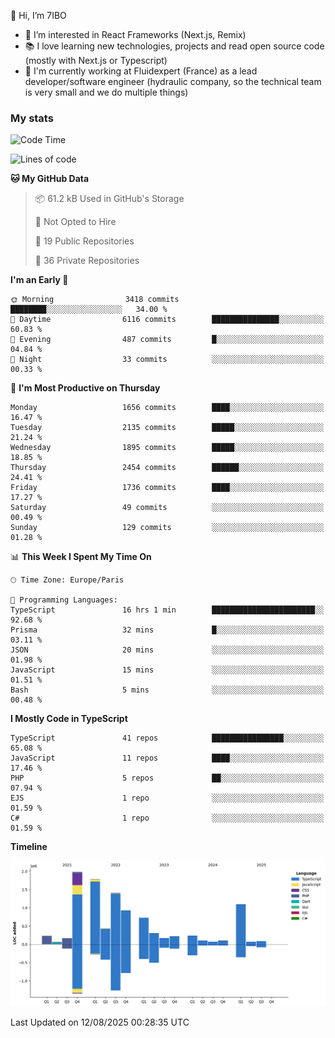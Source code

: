 👋 Hi, I’m 7IBO

- 👀 I’m interested in React Frameworks (Next.js, Remix)
- 📚 I love learning new technologies, projects and read open source code (mostly with Next.js or Typescript)
- 💼 I'm currently working at Fluidexpert (France) as a lead developer/software engineer (hydraulic company, so the technical team is very small and we do multiple things)

### My stats
<!--START_SECTION:waka-->
![Code Time](http://img.shields.io/badge/Code%20Time-1%2C163%20hrs%2012%20mins-blue)

![Lines of code](https://img.shields.io/badge/From%20Hello%20World%20I%27ve%20Written-10.1%20million%20lines%20of%20code-blue)

**🐱 My GitHub Data** 

> 📦 61.2 kB Used in GitHub's Storage 
 > 
> 🚫 Not Opted to Hire
 > 
> 📜 19 Public Repositories 
 > 
> 🔑 36 Private Repositories 
 > 
**I'm an Early 🐤** 

```text
🌞 Morning                3418 commits        ████████░░░░░░░░░░░░░░░░░   34.00 % 
🌆 Daytime                6116 commits        ███████████████░░░░░░░░░░   60.83 % 
🌃 Evening                487 commits         █░░░░░░░░░░░░░░░░░░░░░░░░   04.84 % 
🌙 Night                  33 commits          ░░░░░░░░░░░░░░░░░░░░░░░░░   00.33 % 
```
📅 **I'm Most Productive on Thursday** 

```text
Monday                   1656 commits        ████░░░░░░░░░░░░░░░░░░░░░   16.47 % 
Tuesday                  2135 commits        █████░░░░░░░░░░░░░░░░░░░░   21.24 % 
Wednesday                1895 commits        █████░░░░░░░░░░░░░░░░░░░░   18.85 % 
Thursday                 2454 commits        ██████░░░░░░░░░░░░░░░░░░░   24.41 % 
Friday                   1736 commits        ████░░░░░░░░░░░░░░░░░░░░░   17.27 % 
Saturday                 49 commits          ░░░░░░░░░░░░░░░░░░░░░░░░░   00.49 % 
Sunday                   129 commits         ░░░░░░░░░░░░░░░░░░░░░░░░░   01.28 % 
```


📊 **This Week I Spent My Time On** 

```text
🕑︎ Time Zone: Europe/Paris

💬 Programming Languages: 
TypeScript               16 hrs 1 min        ███████████████████████░░   92.68 % 
Prisma                   32 mins             █░░░░░░░░░░░░░░░░░░░░░░░░   03.11 % 
JSON                     20 mins             ░░░░░░░░░░░░░░░░░░░░░░░░░   01.98 % 
JavaScript               15 mins             ░░░░░░░░░░░░░░░░░░░░░░░░░   01.51 % 
Bash                     5 mins              ░░░░░░░░░░░░░░░░░░░░░░░░░   00.48 % 
```

**I Mostly Code in TypeScript** 

```text
TypeScript               41 repos            ████████████████░░░░░░░░░   65.08 % 
JavaScript               11 repos            ████░░░░░░░░░░░░░░░░░░░░░   17.46 % 
PHP                      5 repos             ██░░░░░░░░░░░░░░░░░░░░░░░   07.94 % 
EJS                      1 repo              ░░░░░░░░░░░░░░░░░░░░░░░░░   01.59 % 
C#                       1 repo              ░░░░░░░░░░░░░░░░░░░░░░░░░   01.59 % 
```



**Timeline**

![Lines of Code chart](https://raw.githubusercontent.com/7IBO/7IBO/main/assets/bar_graph.png)


 Last Updated on 12/08/2025 00:28:35 UTC
<!--END_SECTION:waka-->
